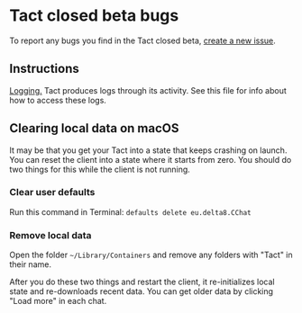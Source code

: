 # Tact closed beta bugs

To report any bugs you find in the Tact closed beta, [create a new issue][new].

## Instructions

[Logging.](Logging.md) Tact produces logs through its activity. See this file for info about how to access these logs.

[new]: https://github.com/tact/beta-bugs/issues/new/choose

## Clearing local data on macOS

It may be that you get your Tact into a state that keeps crashing on launch. You can reset the client into a state where it starts from zero. You should do two things for this while the client is not running.

### Clear user defaults

Run this command in Terminal: `defaults delete eu.delta8.CChat`

### Remove local data

Open the folder `~/Library/Containers` and remove any folders with "Tact" in their name.

After you do these two things and restart the client, it re-initializes local state and re-downloads recent data. You can get older data by clicking "Load more" in each chat.

